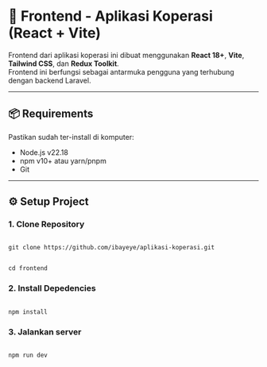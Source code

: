 # 🎨 Frontend - Aplikasi Koperasi (React + Vite)

Frontend dari aplikasi koperasi ini dibuat menggunakan **React 18+**, **Vite**, **Tailwind CSS**, dan **Redux Toolkit**.  
Frontend ini berfungsi sebagai antarmuka pengguna yang terhubung dengan backend Laravel.

---

## 📦 Requirements

Pastikan sudah ter-install di komputer:

- Node.js v22.18
- npm v10+ atau yarn/pnpm
- Git

---

## ⚙️ Setup Project

### 1. Clone Repository

<code>
git clone https://github.com/ibayeye/aplikasi-koperasi.git

cd frontend
</code>

### 2. Install Depedencies

<code>
npm install
</code>

### 3. Jalankan server

<code>
npm run dev
</code>
